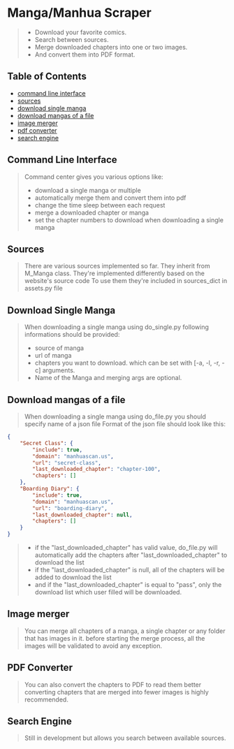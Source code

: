 # Manga/Manhua Scraper

> - Download your favorite comics.
> - Search between sources.
> - Merge downloaded chapters into one or two images.
> - And convert them into PDF format.

## Table of Contents
* [command line interface](#command-line-interface)
* [sources](#sources)
* [download single manga](#download-single-manga)
* [download mangas of a file](#download-mangas-of-a-file)
* [image merger](#image-merger)
* [pdf converter](#pdf-converter)
* [search engine](#search-engine)

## Command Line Interface
> Command center gives you various options like:
> - download a single manga or multiple
> - automatically merge them and convert them into pdf
> - change the time sleep between each request
> - merge a downloaded chapter or manga
> - set the chapter numbers to download when downloading a single manga

## Sources
> There are various sources implemented so far. They inherit from M_Manga class.
> They're implemented differently based on the website's source code
> To use them they're included in sources_dict in assets.py file

## Download Single Manga
> When downloading a single manga using do_single.py following informations should be provided:
> - source of manga
> - url of manga
> - chapters you want to download. which can be set with [-a, -l, -r, -c] arguments.
> - Name of the Manga and merging args are optional.

## Download mangas of a file
> When downloading a single manga using do_file.py you should specify name of a json file
> Format of the json file should look like this:
```json
{
    "Secret Class": {
        "include": true,
        "domain": "manhuascan.us",
        "url": "secret-class",
        "last_downloaded_chapter": "chapter-100",
        "chapters": []
    },
    "Boarding Diary": {
        "include": true,
        "domain": "manhuascan.us",
        "url": "boarding-diary",
        "last_downloaded_chapter": null,
        "chapters": []
    }
}
```
> - if the "last_downloaded_chapter" has valid value, do_file.py will automatically add the chapters after "last_downloaded_chapter" to download the list
> - if the "last_downloaded_chapter" is null, all of the chapters will be added to download the list
> - and if the "last_downloaded_chapter" is equal to "pass", only the download list which user filled will be downloaded.

## Image merger
> You can merge all chapters of a manga, a single chapter or any folder that has images in it.
> before starting the merge process, all the images will be validated to avoid any exception.

## PDF Converter
> You can also convert the chapters to PDF to read them better
> converting chapters that are merged into fewer images is highly recommended.

## Search Engine
> Still in development but allows you search between available sources.
